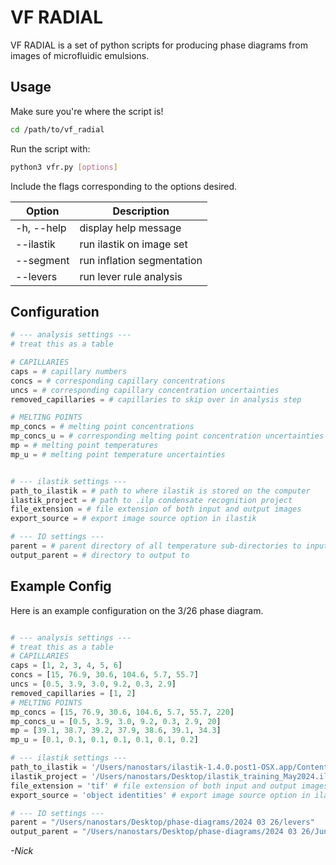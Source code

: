 # VF RADIAL 

VF RADIAL is a set of python scripts for producing phase diagrams from images of microfluidic emulsions. 

## Usage
Make sure you're where the script is!
```bash
cd /path/to/vf_radial
```
Run the script with:
```bash
python3 vfr.py [options]
```
Include the flags corresponding to the options desired. 

| Option      | Description |
| ----------- | ----------- |
| -h, --help      | display help message       |
| --ilastik   | run ilastik on image set        |
| --segment   | run inflation segmentation        |
| --levers    | run lever rule analysis |

## Configuration

```python
# --- analysis settings ---
# treat this as a table

# CAPILLARIES
caps = # capillary numbers
concs = # corresponding capillary concentrations
uncs = # corresponding capillary concentration uncertainties
removed_capillaries = # capillaries to skip over in analysis step

# MELTING POINTS
mp_concs = # melting point concentrations
mp_concs_u = # corresponding melting point concentration uncertainties
mp = # melting point temperatures
mp_u = # melting point temperature uncertainties


# --- ilastik settings --- 
path_to_ilastik = # path to where ilastik is stored on the computer
ilastik_project = # path to .ilp condensate recognition project
file_extension = # file extension of both input and output images
export_source = # export image source option in ilastik

# --- IO settings ---
parent = # parent directory of all temperature sub-directories to input from 
output_parent = # directory to output to 
```

## Example Config

Here is an example configuration on the 3/26 phase diagram. 

```python

# --- analysis settings ---
# treat this as a table
# CAPILLARIES
caps = [1, 2, 3, 4, 5, 6]
concs = [15, 76.9, 30.6, 104.6, 5.7, 55.7]
uncs = [0.5, 3.9, 3.0, 9.2, 0.3, 2.9]
removed_capillaries = [1, 2]
# MELTING POINTS
mp_concs = [15, 76.9, 30.6, 104.6, 5.7, 55.7, 220]
mp_concs_u = [0.5, 3.9, 3.0, 9.2, 0.3, 2.9, 20]
mp = [39.1, 38.7, 39.2, 37.9, 38.6, 39.1, 34.3]
mp_u = [0.1, 0.1, 0.1, 0.1, 0.1, 0.1, 0.2]

# --- ilastik settings --- 
path_to_ilastik = '/Users/nanostars/ilastik-1.4.0.post1-OSX.app/Contents/ilastik-release/run_ilastik.sh' # path to where ilastik is stored on the computer
ilastik_project = '/Users/nanostars/Desktop/ilastik_training_May2024.ilp' # path to .ilp condensate recognition project
file_extension = 'tif' # file extension of both input and output images
export_source = 'object identities' # export image source option in ilastik

# --- IO settings ---
parent = "/Users/nanostars/Desktop/phase-diagrams/2024 03 26/levers"
output_parent = "/Users/nanostars/Desktop/phase-diagrams/2024 03 26/June Output 2"

```


_-Nick_
